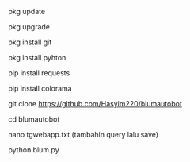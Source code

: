 pkg update

pkg upgrade

pkg install git

pkg install pyhton

pip install requests

pip install colorama

git clone https://github.com/Hasyim220/blumautobot

cd blumautobot

nano tgwebapp.txt (tambahin query lalu save)

python blum.py

